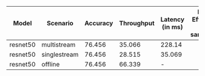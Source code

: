 | Model    | Scenario     |   Accuracy |   Throughput | Latency (in ms)   | Power Efficiency (in samples/J)   | TEST01   | TEST04   |
|----------|--------------|------------|--------------|-------------------|-----------------------------------|----------|----------|
| resnet50 | multistream  |     76.456 |       35.066 | 228.14            |                                   | passed   | passed   |
| resnet50 | singlestream |     76.456 |       28.515 | 35.069            |                                   | passed   | passed   |
| resnet50 | offline      |     76.456 |       66.339 | -                 |                                   | passed   | passed   |